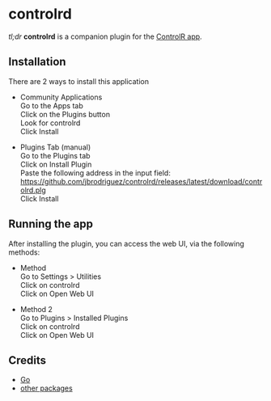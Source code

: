 # controlrd

_tl;dr_ **controlrd** is a companion plugin for the [ControlR app](https://www.apertoire.com/).

## Installation

There are 2 ways to install this application

- Community Applications<br/>
  Go to the Apps tab<br/>
  Click on the Plugins button<br/>
  Look for controlrd<br/>
  Click Install

- Plugins Tab (manual)<br/>
  Go to the Plugins tab<br/>
  Click on Install Plugin<br/>
  Paste the following address in the input field: <https://github.com/jbrodriguez/controlrd/releases/latest/download/controlrd.plg><br/>
  Click Install

## Running the app

After installing the plugin, you can access the web UI, via the following methods:

- Method <br/>
  Go to Settings > Utilities<br/>
  Click on controlrd<br/>
  Click on Open Web UI<br/>

- Method 2<br/>
  Go to Plugins > Installed Plugins<br/>
  Click on controlrd<br/>
  Click on Open Web UI<br/>

## Credits

- [Go](https://golang.org/)
- [other packages](./go.mod)
